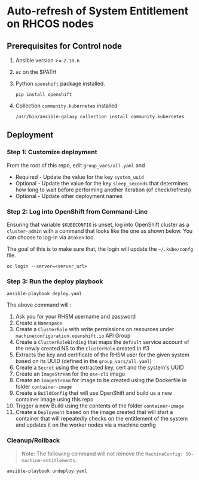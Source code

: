 # Auto-refresh of System Entitlement on RHCOS nodes

## Prerequisites for Control node

1. Ansible version >= `2.10.6`
2. `oc` on the $PATH
3. Python `openshift` package installed. 
   
   ```
   pip install openshift
   ```
4. Collection `community.kubernetes` installed 

   ``` 
   /usr/bin/ansible-galaxy collection install community.kubernetes
   ```

## Deployment 

### Step 1: Customize deployment

From the root of this repo, edit `group_vars/all.yaml` and 

* Required - Update the value for the key `system_uuid`
* Optional - Update the value for the key `sleep_seconds` that determines how long to wait before performing another iteration (of check/refresh)
* Optional - Update other deployment names

### Step 2: Log into OpenShift from Command-Line

Ensuring that variable `$KUBECONFIG` is unset, log into OpenShift cluster as a `cluster-admin` with a command that looks like the one as shown below. You can choose to log-in via a`token` too.

The goal of this is to make sure that, the login will update the `~/.kube/confg` file.

```
oc login --server=<server_url>
```

### Step 3: Run the deploy playbook 

```
ansible-playbook deploy.yaml 
```

The above command will :
1. Ask you for your RHSM username and password
2. Create a `Namespace` 
3. Create a `ClusterRole` with write permissions on resources under `machineconfiguration.openshift.io` API Group
4. Create a `ClusterRoleBinding` that maps the `default` service account of the newly created NS to the `ClusterRole` created in #3
5. Extracts the key and certificate of the RHSM user for the given system based on its UUID (defined in the `group_vars/all.yaml`)
6. Create a `Secret` using the extracted key, cert and the system's UUID
7. Create an `ImageStream` for the `ose-cli` image
8. Create an `ImageStream` for image to be created using the Dockerfile in folder `container-image`
9. Create a `BuildConfig` that will use OpenShift and build us a new container image using this repo
10. Trigger a new Build using the contents of the folder `container-image`
11. Create a `Deployment` based on the image created that will start a container that will repeatedly checks on the entitlement of the system and updates it on the worker nodes via a machine config

### Cleanup/Rollback

> Note: The following command will not remove the `MachineConfig: 50-machine-entitlements`.

```
ansible-playbook undeploy.yaml 
```